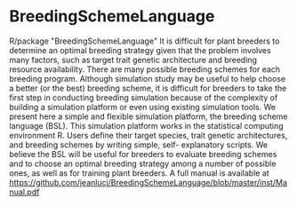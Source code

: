 # BreedingSchemeLanguage
R/package "BreedingSchemeLanguage"
It is difficult for plant breeders to determine an optimal breeding strategy given that the problem involves many factors, such as target trait genetic architecture and breeding resource availability. There are many possible breeding schemes for each breeding program. Although simulation study may be useful to help choose a better (or the best) breeding scheme, it is difficult for breeders to take the first step in conducting breeding simulation because of the complexity of building a simulation platform or even using existing simulation tools. We present here a simple and flexible simulation platform, the breeding scheme language (BSL). This simulation platform works in the statistical computing environment R. Users define their target species, trait genetic architectures, and breeding schemes by writing simple, self- explanatory scripts. We believe the BSL will be useful for breeders to evaluate breeding schemes and to choose an optimal breeding strategy among a number of possible ones, as well as for training plant breeders.
A full manual is available at
https://github.com/jeanlucj/BreedingSchemeLanguage/blob/master/inst/Manual.pdf